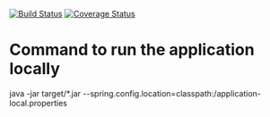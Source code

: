 [![Build Status](https://travis-ci.org/Google-IO-Extended-Grand-Rapids/conference_web.svg?branch=develop)](https://travis-ci.org/Google-IO-Extended-Grand-Rapids/conference_web)
[![Coverage Status](https://coveralls.io/repos/Google-IO-Extended-Grand-Rapids/conference_web/badge.svg)](https://coveralls.io/r/Google-IO-Extended-Grand-Rapids/conference_web)

# Command to run the application locally
java -jar target/*.jar --spring.config.location=classpath:/application-local.properties
